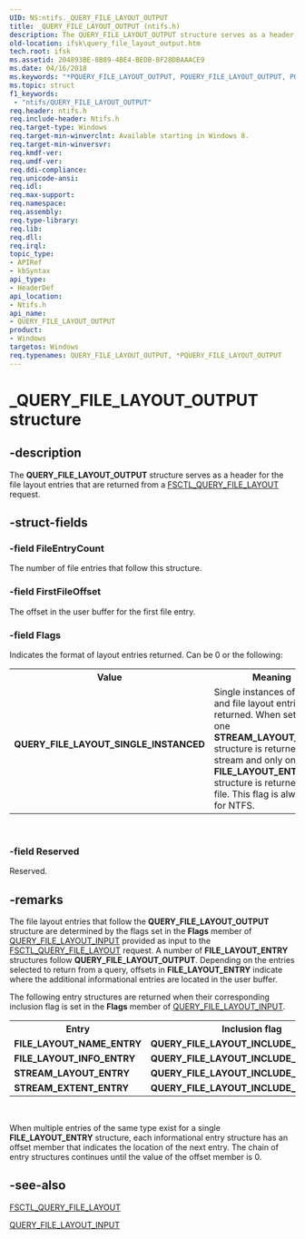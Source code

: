```yaml
---
UID: NS:ntifs._QUERY_FILE_LAYOUT_OUTPUT
title: _QUERY_FILE_LAYOUT_OUTPUT (ntifs.h)
description: The QUERY_FILE_LAYOUT_OUTPUT structure serves as a header for the file layout entries that are returned from a FSCTL_QUERY_FILE_LAYOUT request.
old-location: ifsk\query_file_layout_output.htm
tech.root: ifsk
ms.assetid: 204893BE-8B89-4BE4-BEDB-BF28DBAAACE9
ms.date: 04/16/2018
ms.keywords: "*PQUERY_FILE_LAYOUT_OUTPUT, PQUERY_FILE_LAYOUT_OUTPUT, PQUERY_FILE_LAYOUT_OUTPUT structure pointer [Installable File System Drivers], QUERY_FILE_LAYOUT_OUTPUT, QUERY_FILE_LAYOUT_OUTPUT structure [Installable File System Drivers], QUERY_FILE_LAYOUT_SINGLE_INSTANCED, _QUERY_FILE_LAYOUT_OUTPUT, ifsk.query_file_layout_output, ntifs/PQUERY_FILE_LAYOUT_OUTPUT, ntifs/QUERY_FILE_LAYOUT_OUTPUT"
ms.topic: struct
f1_keywords:
 - "ntifs/QUERY_FILE_LAYOUT_OUTPUT"
req.header: ntifs.h
req.include-header: Ntifs.h
req.target-type: Windows
req.target-min-winverclnt: Available starting in Windows 8.
req.target-min-winversvr: 
req.kmdf-ver: 
req.umdf-ver: 
req.ddi-compliance: 
req.unicode-ansi: 
req.idl: 
req.max-support: 
req.namespace: 
req.assembly: 
req.type-library: 
req.lib: 
req.dll: 
req.irql: 
topic_type:
- APIRef
- kbSyntax
api_type:
- HeaderDef
api_location:
- Ntifs.h
api_name:
- QUERY_FILE_LAYOUT_OUTPUT
product:
- Windows
targetos: Windows
req.typenames: QUERY_FILE_LAYOUT_OUTPUT, *PQUERY_FILE_LAYOUT_OUTPUT
---
```


# _QUERY_FILE_LAYOUT_OUTPUT structure


## -description


The <b>QUERY_FILE_LAYOUT_OUTPUT</b> structure serves as a header for the file layout entries that are returned from a <a href="https://docs.microsoft.com/windows-hardware/drivers/ifs/fsctl-query-file-layout">FSCTL_QUERY_FILE_LAYOUT</a> request.


## -struct-fields




### -field FileEntryCount

The number of file entries that follow this structure.


### -field FirstFileOffset

The offset in the user buffer for the first file entry.


### -field Flags

Indicates the format of layout entries returned. Can be 0 or the following:

<table>
<tr>
<th>Value</th>
<th>Meaning</th>
</tr>
<tr>
<td width="40%"><a id="QUERY_FILE_LAYOUT_SINGLE_INSTANCED"></a><a id="query_file_layout_single_instanced"></a><dl>
<dt><b>QUERY_FILE_LAYOUT_SINGLE_INSTANCED</b></dt>
</dl>
</td>
<td width="60%">
Single instances of stream and file layout entries are returned. When set, only one <b>STREAM_LAYOUT_ENTRY</b> structure is returned per stream and only one <b>FILE_LAYOUT_ENTRY</b> structure is returned per file. This flag is always set for NTFS.

</td>
</tr>
</table>
 


### -field Reserved

Reserved.


## -remarks



The file layout entries that follow the <b>QUERY_FILE_LAYOUT_OUTPUT</b> structure are determined by the flags set in the <b>Flags</b> member of <a href="https://docs.microsoft.com/windows-hardware/drivers/ddi/content/ntifs/ns-ntifs-_query_file_layout_input">QUERY_FILE_LAYOUT_INPUT</a> provided as input to the <a href="https://docs.microsoft.com/windows-hardware/drivers/ifs/fsctl-query-file-layout">FSCTL_QUERY_FILE_LAYOUT</a> request. A number of <b>FILE_LAYOUT_ENTRY</b> structures follow <b>QUERY_FILE_LAYOUT_OUTPUT</b>. Depending on the entries selected to return from a query, offsets in <b>FILE_LAYOUT_ENTRY</b> indicate where the additional informational entries are located in the user buffer. 

The following entry structures are returned when their corresponding inclusion flag is set in the <b>Flags</b> member of <a href="https://docs.microsoft.com/windows-hardware/drivers/ddi/content/ntifs/ns-ntifs-_query_file_layout_input">QUERY_FILE_LAYOUT_INPUT</a>.<table>
<tr>
<th>Entry</th>
<th>Inclusion flag</th>
</tr>
<tr>
<td><b>FILE_LAYOUT_NAME_ENTRY</b></td>
<td><b>QUERY_FILE_LAYOUT_INCLUDE_NAMES</b></td>
</tr>
<tr>
<td><b>FILE_LAYOUT_INFO_ENTRY</b></td>
<td><b>QUERY_FILE_LAYOUT_INCLUDE_EXTRA_INFO</b></td>
</tr>
<tr>
<td><b>STREAM_LAYOUT_ENTRY</b></td>
<td><b>QUERY_FILE_LAYOUT_INCLUDE_STREAMS</b></td>
</tr>
<tr>
<td><b>STREAM_EXTENT_ENTRY</b></td>
<td><b>QUERY_FILE_LAYOUT_INCLUDE_EXTENTS</b></td>
</tr>
</table>
 



When multiple entries of the same type exist for a single <b>FILE_LAYOUT_ENTRY</b> structure, each informational entry structure has an offset member that indicates the location of the next entry. The chain of entry structures continues until the value of the offset member is 0.




## -see-also




<a href="https://docs.microsoft.com/windows-hardware/drivers/ifs/fsctl-query-file-layout">FSCTL_QUERY_FILE_LAYOUT</a>



<a href="https://docs.microsoft.com/windows-hardware/drivers/ddi/content/ntifs/ns-ntifs-_query_file_layout_input">QUERY_FILE_LAYOUT_INPUT</a>
 

 

